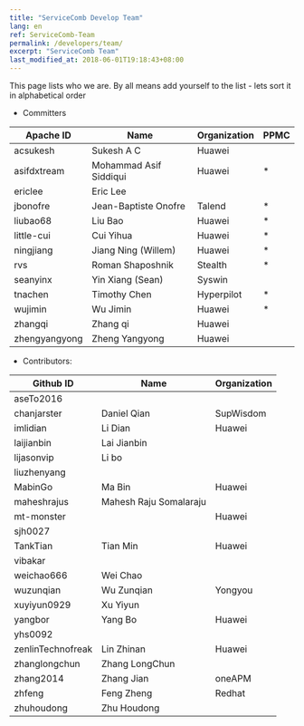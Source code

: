 ```yaml
---
title: "ServiceComb Develop Team"
lang: en
ref: ServiceComb-Team
permalink: /developers/team/
excerpt: "ServiceComb Team"
last_modified_at: 2018-06-01T19:18:43+08:00
---
```



This page lists who we are. By all means add yourself to the list - lets sort it in alphabetical order

* Committers

| Apache ID     |         Name            |  Organization | PPMC |
| ------------- | ----------------------- | ------------- | ---- |
| acsukesh      |  Sukesh A C             |  Huawei       |      |
| asifdxtream   |  Mohammad Asif Siddiqui |  Huawei       |  *   |
| ericlee       |  Eric Lee               |               |      |
| jbonofre      |  Jean-Baptiste Onofre   |  Talend       |  *   |
| liubao68      |  Liu Bao                |  Huawei       |  *   |
| little-cui    |  Cui Yihua              |  Huawei       |  *   |
| ningjiang     |  Jiang Ning (Willem)    |  Huawei       |  *   |
| rvs           |  Roman Shaposhnik       |  Stealth      |  *   |
| seanyinx      |  Yin Xiang (Sean)       |  Syswin       |      |
| tnachen       |  Timothy Chen           |  Hyperpilot   |  *   |
| wujimin       |  Wu Jimin               |  Huawei       |  *   |
| zhangqi       |  Zhang qi               |  Huawei       |      |
| zhengyangyong |  Zheng Yangyong         |  Huawei       |      |


* Contributors:

| Github ID         | Name                   | Organization |
| ----------------- | ---------------------- | ------------ |
| aseTo2016         |                        |              |
| chanjarster       | Daniel Qian            | SupWisdom    |
| imlidian          | Li Dian                | Huawei       |
| laijianbin        | Lai Jianbin            |              |
| lijasonvip        | Li bo                  |              |
| liuzhenyang       |                        |              |
| MabinGo           | Ma Bin                 | Huawei       |
| maheshrajus       | Mahesh Raju Somalaraju |              |
| mt-monster        |                        | Huawei       |
| sjh0027           |                        |              |
| TankTian          | Tian Min               | Huawei       |
| vibakar           |                        |              |
| weichao666        | Wei Chao               |              |
| wuzunqian         | Wu Zunqian             | Yongyou      |
| xuyiyun0929       | Xu Yiyun               |              |
| yangbor           | Yang Bo                | Huawei       |
| yhs0092           |                        |              |
| zenlinTechnofreak | Lin Zhinan             | Huawei       |
| zhanglongchun     | Zhang LongChun         |              |
| zhang2014         | Zhang Jian             | oneAPM       |
| zhfeng            | Feng Zheng             | Redhat       |
| zhuhoudong        | Zhu Houdong            |              |
